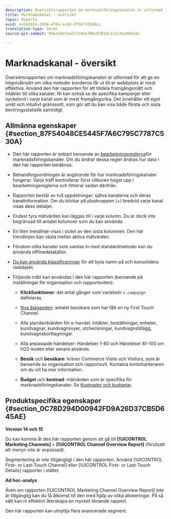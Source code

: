 ```yaml
---
description: Översiktsrapporten om marknadsföringskanalen är utformad för att ge en högnivåinsikt om vilka metoder kunderna får ut till er webbplats är mest effektiva. Använd den här rapporten för att tilldela framgångsmått och intäkter till olika kanaler. Ni kan också se de specifika kampanjer eller nyckelord i varje kanal som är mest framgångsrika. Det innehåller ett eget unikt och intuitivt gränssnitt, som gör att du kan visa både första och sista beröringsstatistik samtidigt.
title: Marknadskanal - översikt
topic: Reports
uuid: e4542014-2098-4f4a-ac0d-97587182d6cc
translation-type: tm+mt
source-git-commit: 99ee24efaa517e8da700c67818c111c4aa90dc02

---
```



# Marknadskanal - översikt

Översiktsrapporten om marknadsföringskanalen är utformad för att ge en högnivåinsikt om vilka metoder kunderna får ut till er webbplats är mest effektiva. Använd den här rapporten för att tilldela framgångsmått och intäkter till olika kanaler. Ni kan också se de specifika kampanjer eller nyckelord i varje kanal som är mest framgångsrika. Det innehåller ett eget unikt och intuitivt gränssnitt, som gör att du kan visa både första och sista beröringsstatistik samtidigt.

## Allmänna egenskaper {#section_87F54048CE5445F7A6C795C7787C530A}

* Den här rapporten är enbart beroende av [bearbetningsreglerna](https://marketing.adobe.com/resources/help/en_US/mchannel/c_channels_rules.html)för marknadsföringskanaler. Om du ändrar dessa regler ändras hur data i den här rapporten beräknas.
* Behandlingsordningen är avgörande för hur marknadsföringskanaler fungerar. Varje träff kontrollerar först villkoren högst upp i bearbetningsreglerna och filtrerar sedan därifrån.
* Rapporten består av två uppdelningar: själva kanalerna och deras kanalinformation. Om du klickar på plusknappen (+) bredvid varje kanal visas dess detaljer.
* Endast fyra mätvärden kan läggas till i varje kolumn. Du är dock inte begränsad till antalet kolumner som du kan använda.
* En liten trendlinje visas i slutet av den sista kolumnen. Den här trendlinjen kan växla mellan aktiva mätvärden.
* Förutom olika kanaler som samlas in med standardmetoder kan du använda offlinedatakällor.
* [Du kan använda klassificeringar](https://marketing.adobe.com/resources/help/en_US/mchannel/t_classifications.html) för att byta namn på och konsolidera radobjekt.
* Följande mått kan användas i den här rapporten (beroende på inställningar för organisation och rapportsviten):

   * **Klickfunktioner**: det antal gånger som variabeln *`s.campaign`* definieras.

   * [Nya åtaganden](https://marketing.adobe.com/resources/help/en_US/mchannel/t_visitor_engagement.html): antalet besökare som har fått en ny First Touch Channel.
   * Alla standardvärden för e-handel: Intäkter, beställningar, enheter, kundvagnar, kundvagnsvyer, utcheckningar, kundvagnstillägg, kundvagnsborttagningar.
   * Alla anpassade händelser: Händelser 1-80 och Händelser 81-100 om H22-koden eller senare används.
   * **Besök** och **besökare**: kräver Commerce Visits och Visitors, som är beroende av organisation och rapportsvit. Kontakta kontohanteraren om du vill ha mer information.

   * **Budget** och **kostnad**: mätvärden som är specifika för marknadsföringskanaler. Se [Kostnader och budgetar](https://marketing.adobe.com/resources/help/en_US/mchannel/c_overview_budget.html).

## Produktspecifika egenskaper {#section_0C78D294D00942FD9A26D37CB5D645AE}

**Version 14 och 15**

Du kan komma åt den här rapporten genom att gå till **[!UICONTROL Marketing Channels]** > **[!UICONTROL Channel Overview Report]** (förutsatt att menyn inte är anpassad).

Segmentering är inte tillgängligt i den här rapporten. Använd [!UICONTROL First- or Last-Touch Channel] eller [!UICONTROL First- or Last-Touch Details] rapporter i stället.

**Ad hoc-analys**

Även om rapporten [!UICONTROL Marketing Channel Overview Report] inte är tillgänglig kan du få åtkomst till den med hjälp av olika allokeringar. På så sätt kan ni effektivt återskapa en mycket liknande rapport.

Den här rapporten kan utnyttja flera avancerade segment.
